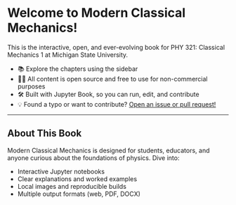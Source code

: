 # Welcome to Modern Classical Mechanics!

This is the interactive, open, and ever-evolving book for PHY 321: Classical Mechanics 1 at Michigan State University.

- 📚 Explore the chapters using the sidebar
- 🧑‍🔬 All content is open source and free to use for non-commercial purposes
- 🛠️ Built with Jupyter Book, so you can run, edit, and contribute
- 💡 Found a typo or want to contribute? [Open an issue or pull request!](https://github.com/dannycab/modern-classical-mechanics)

---

## About This Book

Modern Classical Mechanics is designed for students, educators, and anyone curious about the foundations of physics. Dive into:

- Interactive Jupyter notebooks
- Clear explanations and worked examples
- Local images and reproducible builds
- Multiple output formats (web, PDF, DOCX)
